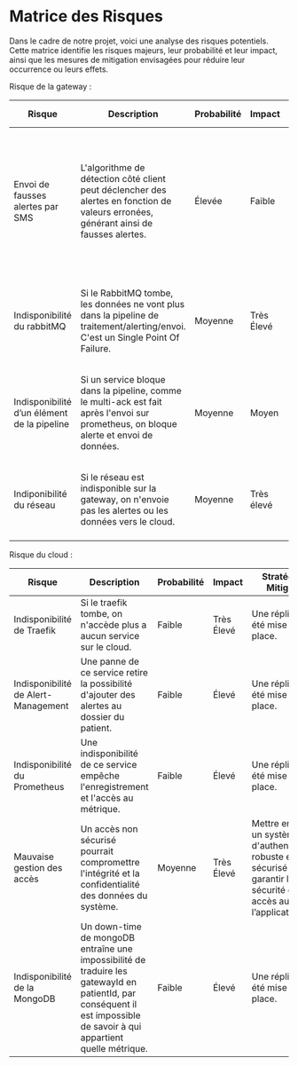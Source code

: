 # Matrice des Risques

Dans le cadre de notre projet, voici une analyse des risques potentiels. Cette matrice identifie les risques majeurs, leur probabilité et leur impact, ainsi que les mesures de mitigation envisagées pour réduire leur occurrence ou leurs effets.

Risque de la gateway :

| **Risque**                                  | **Description**                                                                                                                        | **Probabilité** | **Impact** | **Stratégie de Mitigation**                                                                                                                              |
| ------------------------------------------- | -------------------------------------------------------------------------------------------------------------------------------------- | --------------- | ---------- | -------------------------------------------------------------------------------------------------------------------------------------------------------- |
| Envoi de fausses alertes par SMS            | L'algorithme de détection côté client peut déclencher des alertes en fonction de valeurs erronées, générant ainsi de fausses alertes.  | Élevée          | Faible     | Utilisation de threshold adapté. Et les utilisateurs peuvent vérifier manuellement l'alerte en appelant la personne âgée pour s'assurer de sa situation. |
| Indisponibilité du rabbitMQ                 | Si le RabbitMQ tombe, les données ne vont plus dans la pipeline de traitement/alerting/envoi. C'est un Single Point Of Failure.        | Moyenne         | Très Élevé | Détection du problème suite au manque de métriques, intervention d’un technicien.                                                                        |
| Indisponibilité d’un élément de la pipeline | Si un service bloque dans la pipeline, comme le multi-ack est fait après l'envoi sur prometheus, on bloque alerte et envoi de données. | Moyenne         | Moyen      | Détection du problème suite au manque de métriques, intervention d’un technicien.                                                                        |
| Indiponibilité du réseau                    | Si le réseau est indisponible sur la gateway, on n'envoie pas les alertes ou les données vers le cloud.                                | Moyenne         | Très élevé | Utilisation d’un broker de message avec possibilité d’écrire sur disque.                                                                                 |

Risque du cloud :

| **Risque**                          | **Description**                                                                                                                                                         | **Probabilité** | **Impact** | **Stratégie de Mitigation**                                                                                                     |
| ----------------------------------- | ----------------------------------------------------------------------------------------------------------------------------------------------------------------------- | --------------- | ---------- | ------------------------------------------------------------------------------------------------------------------------------- |
| Indisponibilité de Traefik          | Si le traefik tombe, on n'accède plus a aucun service sur le cloud.                                                                                                     | Faible          | Très Élevé | Une réplication a été mise en place.                                                                                            |
| Indisponibilité de Alert-Management | Une panne de ce service retire la possibilité d'ajouter des alertes au dossier du patient.                                                                              | Faible          | Élevé      | Une réplication a été mise en place.                                                                                            |
| Indisponibilité du Prometheus       | Une indisponibilité de ce service empêche l'enregistrement et l'accès au métrique.                                                                                      | Faible          | Élevé      | Une réplication a été mise en place.                                                                                            |
| Mauvaise gestion des accès          | Un accès non sécurisé pourrait compromettre l'intégrité et la confidentialité des données du système.                                                                   | Moyenne         | Très Élevé | Mettre en place un système d'authentification robuste et sécurisé pour garantir la sécurité des accès au sein de l’application. |
| Indisponibilité de la MongoDB       | Un down-time de mongoDB entraîne une impossibilité de traduire les gatewayId en patientId, par conséquent il est impossible de savoir à qui appartient quelle métrique. | Faible          | Élevé      | Une réplication a été mise en place.                                                                                            |
